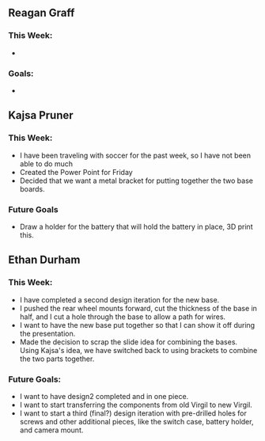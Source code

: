 ## Reagan Graff
### This Week:
- 
### Goals:
- 

## Kajsa Pruner
### This Week:
- I have been traveling with soccer for the past week, so I have not been able to do much
- Created the Power Point for Friday
- Decided that we want a metal bracket for putting together the two base boards.
### Future Goals
- Draw a holder for the battery that will hold the battery in place, 3D print this.

## Ethan Durham
### This Week:
- I have completed a second design iteration for the new base.
- I pushed the rear wheel mounts forward, cut the thickness of the base in half, and I cut a hole through the base to allow a path for wires. 
- I want to have the new base put together so that I can show it off during the presentation.
- Made the decision to scrap the slide idea for combining the bases. Using Kajsa's idea, we have switched back to using brackets to combine the two parts together. 
### Future Goals:
- I want to have design2 completed and in one piece.
- I want to start transferring the components from old Virgil to new Virgil.
- I want to start a third (final?) design iteration with pre-drilled holes for screws and other additional pieces, like the switch case, battery holder, and camera mount.
